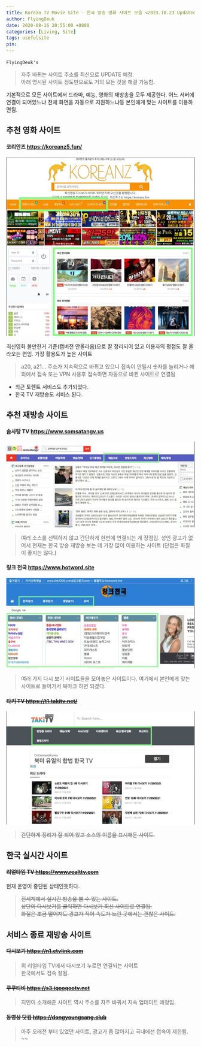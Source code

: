 ```yaml
---
title: Korean TV Movie Site - 한국 방송 영화 사이트 모음 <2023.10.23 Updated>
author: FlyingDeuk
date: 2020-08-16 20:55:00 +0800
categories: [Living, Site]
tags: usefulsite
pin:
---
```


`FlyingDeuk's`
> 자주 바뀌는 사이트 주소를 최신으로 UPDATE 예정.<br>
아래 명시된 사이트 정도만으로도 거의 모든 것을 해결 가능함.<br>

기본적으로 모든 사이트에서 드라마, 예능, 영화의 재방송을 모두 제공한다. 어느 서버에 연결이 되어있느냐 전체 화면을 자동으로 지원하느냐등 본인에게 맞는 사이트를 이용하면됨.

## 추천 영화 사이트

#### 코리안즈 <https://koreanz5.fun/>
![site](/img/living/site/site1.jpg)

최신영화 볼만한거 기준(캠버전 안올라옴)으로 잘 정리되어 있고 이용자의 평점도 잘 올라오는 편임. 가장 활용도가 높은 사이트
> a20, a21... 주소가 지속적으로 바뀌고 있으니 접속이 안될시 숫자를 늘리거나 해외에서 접속 또는 VPN 사용후 접속하면 자동으로 바뀐 사이트로 연결됨<br>
- 최근 토렌트 서비스도 추가되었다.
- 한국 TV 재방송도 서비스 된다. 


## 추천 재방송 사이트

#### 솜사탕 TV <https://www.somsatangv.us>
![site](/img/living/site/site4.jpg)

> 여러 소스를 선택하지 않고 간단하게 한번에 연결되는 게 장점임. 성인 광고가 없어서 현재는 한국 방송 재방송 보는 데 가장 많이 이용하는 사이트 (단점은 화질이 좋지는 않다.)


#### 링크 천국  <https://www.hotword.site>
![site](/img/living/site/site3.jpg)

> 여러 가지 다시 보기 사이트들을 모아놓은 사이트이다. 여기에서 본인에게 맞는 사이트로 들어가서 북마크 하면 되겠다.



#### ~~타키 TV <https://t1.takitv.net/>~~
![site](/img/living/site/site2.jpg)

> ~~간단하게 정리가 잘 되어 있고 소스의 이름을 표시해둔 사이트.~~

## 한국 실시간 사이트

#### ~~리얼타임 TV <https://www.realttv.com>~~
현재 운영이 중단된 상태인듯하다.
> ~~전세계에서 실시간 방송을 볼 수 있는 사이트.<br>
상단의 다시보기를 클릭하면 다시보기 최신 사이트로 연결됨. <br> 화질은 조금 떨어져도 광고가 적어 속도가 느린 곳에서는 괜찮은 사이트.~~

## 서비스 종료 재방송 사이트

#### ~~다시보기 <https://n1.etvlink.com>~~
>위 리얼타임 TV에서 다시보기 누르면 연결되는 사이트<br>
한국에서도 접속 잘됨.

#### ~~쿠쿠티비 <https://s3.iqooqootv.net>~~
>지인이 소개해준 사이트 역시 주소를 자주 바꿔서 지속 업데이트 예정임.

#### ~~동영상 닷컴 <https://dongyoungsang.club>~~
> 아주 오래전 부터 있었던 사이트, 광고가 좀 많아지고 국내에선 접속이 제한됨.<br> ~~
